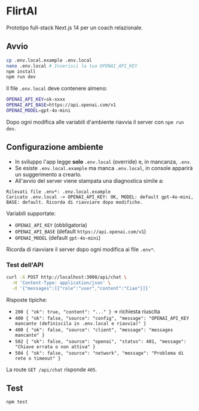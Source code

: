 # FlirtAI

Prototipo full-stack Next.js 14 per un coach relazionale.

## Avvio

```bash
cp .env.local.example .env.local
nano .env.local # Inserisci la tua OPENAI_API_KEY
npm install
npm run dev
```

Il file `.env.local` deve contenere almeno:

```bash
OPENAI_API_KEY=sk-xxxx
OPENAI_API_BASE=https://api.openai.com/v1
OPENAI_MODEL=gpt-4o-mini
```

Dopo ogni modifica alle variabili d'ambiente riavvia il server con `npm run dev`.

## Configurazione ambiente

- In sviluppo l'app legge **solo** `.env.local` (override) e, in mancanza, `.env`.
- Se esiste `.env.local.example` ma manca `.env.local`, in console apparirà un suggerimento a crearlo.
- All'avvio del server viene stampata una diagnostica simile a:

```
Rilevati file .env*: .env.local.example
Caricato .env.local -> OPENAI_API_KEY: OK, MODEL: default gpt-4o-mini, BASE: default. Ricorda di riavviare dopo modifiche.
```

Variabili supportate:

- `OPENAI_API_KEY` (obbligatoria)
- `OPENAI_API_BASE` (default `https://api.openai.com/v1`)
- `OPENAI_MODEL` (default `gpt-4o-mini`)

Ricorda di riavviare il server dopo ogni modifica ai file `.env*`.

### Test dell'API

```bash
curl -X POST http://localhost:3000/api/chat \
  -H 'Content-Type: application/json' \
  -d '{"messages":[{"role":"user","content":"Ciao"}]}'
```

Risposte tipiche:

- `200 { "ok": true, "content": "..." }` → richiesta riuscita
- `400 { "ok": false, "source": "config", "message": "OPENAI_API_KEY mancante (definiscila in .env.local e riavvia)" }`
- `400 { "ok": false, "source": "client", "message": "messages mancante" }`
- `502 { "ok": false, "source": "openai", "status": 401, "message": "Chiave errata o non attiva" }`
- `504 { "ok": false, "source": "network", "message": "Problema di rete o timeout" }`

La route `GET /api/chat` risponde `405`.

## Test

```bash
npm test
```

